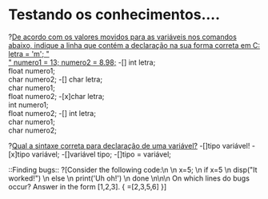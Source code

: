 # Testando os conhecimentos....

?[De acordo com os valores movidos para as variáveis nos comandos abaixo, indique a linha que contém a declaração na sua forma correta em C: letra = 'm'; "<br />" numero1 = 13;   numero2 = 8.98;](single)
-[] int letra;<br/> float numero1; <br/>char numero2; 
-[] char letra;<br/> char numero1;<br/> float numero2;
-[x]char letra;<br/> int numero1;<br/> float numero2;
-[] int letra;<br/> char numero1;<br/> char numero2;              

?[Qual a sintaxe correta para declaração de uma variável?](single)
-[]tipo variável!
-[x]tipo variável;
-[]variável tipo;
-[]tipo = variável;

::Finding bugs::
?[Consider the following code\:\n
\n    x\=5;
\n    if x\=5
\n        disp("It worked!")
\n    else
\n        print('Uh oh!')
\n    done
\n\n\n
On which lines do bugs occur? Answer in the form [1,2,3].
{
        =[2,3,5,6]
}]
